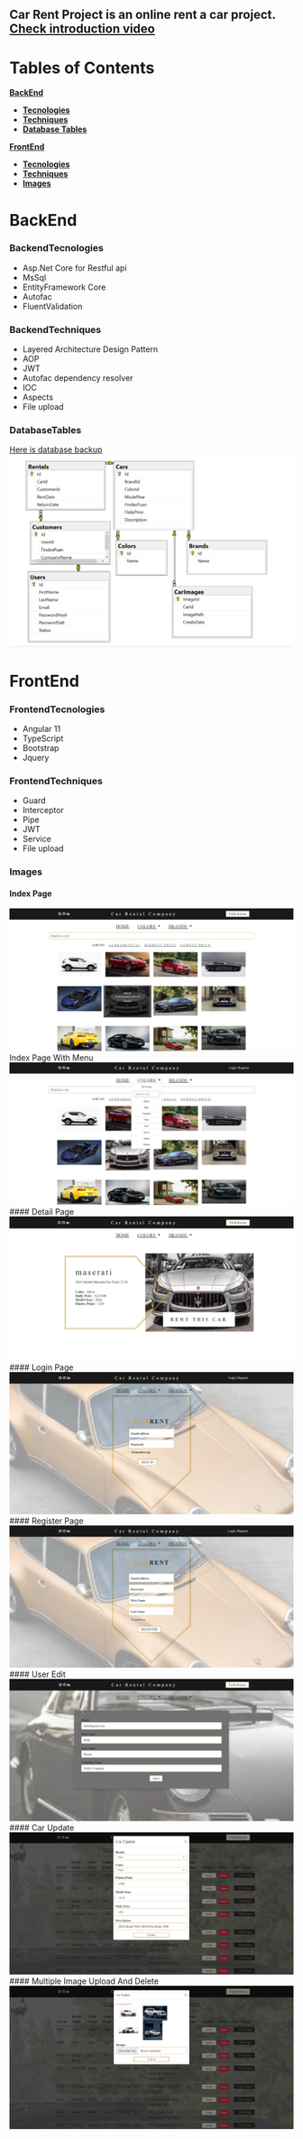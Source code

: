 ## Car Rent Project is an online rent a car project. [Check introduction video](https://www.youtube.com/watch?v=kCX8vR0O0YM)

# Tables of Contents
[**BackEnd**](#Backend)
- [**Tecnologies**](#BackendTecnologies)
- [**Techniques**](#BackendTechniques)
- [**Database Tables**](#DatabaseTables)

[**FrontEnd**](#FrontEnd)
- [**Tecnologies**](#FrontendTecnologies)
- [**Techniques**](#FrontendTechniques)
- [**Images**](#Images)

# BackEnd

### BackendTecnologies
- Asp.Net Core for Restful api
- MsSql
- EntityFramework Core
- Autofac
- FluentValidation

### BackendTechniques
- Layered Architecture Design Pattern
- AOP
- JWT
- Autofac dependency resolver
- IOC
- Aspects
- File upload

### DatabaseTables
 [Here is database backup](https://github.com/fatihkayan20/CarRent/blob/master/MsSqlBackup/CarRent.bak)
 <img src="https://github.com/fatihkayan20/CarRent/blob/master/ImagesForGithub/database_tables.png" />





# FrontEnd

### FrontendTecnologies
- Angular 11
- TypeScript
- Bootstrap
- Jquery
   
### FrontendTechniques
- Guard
- Interceptor
- Pipe
- JWT
- Service
- File upload


### Images

#### Index Page

<img src="https://github.com/fatihkayan20/CarRent/blob/master/ImagesForGithub/index_page.png" />
Index Page With Menu

<img src="https://github.com/fatihkayan20/CarRent/blob/master/ImagesForGithub/index_page_with_menu.png" />
#### Detail Page
<img src="https://github.com/fatihkayan20/CarRent/blob/master/ImagesForGithub/detail_page.png" />
#### Login Page
<img src="https://github.com/fatihkayan20/CarRent/blob/master/ImagesForGithub/login_page.png" />
#### Register Page
<img src="https://github.com/fatihkayan20/CarRent/blob/master/ImagesForGithub/register_page.png" />
#### User Edit
<img src="https://github.com/fatihkayan20/CarRent/blob/master/ImagesForGithub/user_edit_page.png" />
#### Car Update
<img src="https://github.com/fatihkayan20/CarRent/blob/master/ImagesForGithub/car_update_page.png" />
#### Multiple Image Upload And Delete
<img src="https://github.com/fatihkayan20/CarRent/blob/master/ImagesForGithub/carimage_update_page.png" />
